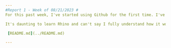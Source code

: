 ```yaml
---
#Report 1 - Week of 08/21/2023 #
For this past week, I've started using Github for the first time. I've also started learning Rhino from beginning.

It's daunting to learn Rhino and can't say I fully understand how it works, but I'm also excited :)

 [README.md](../README.md) 

---
```

